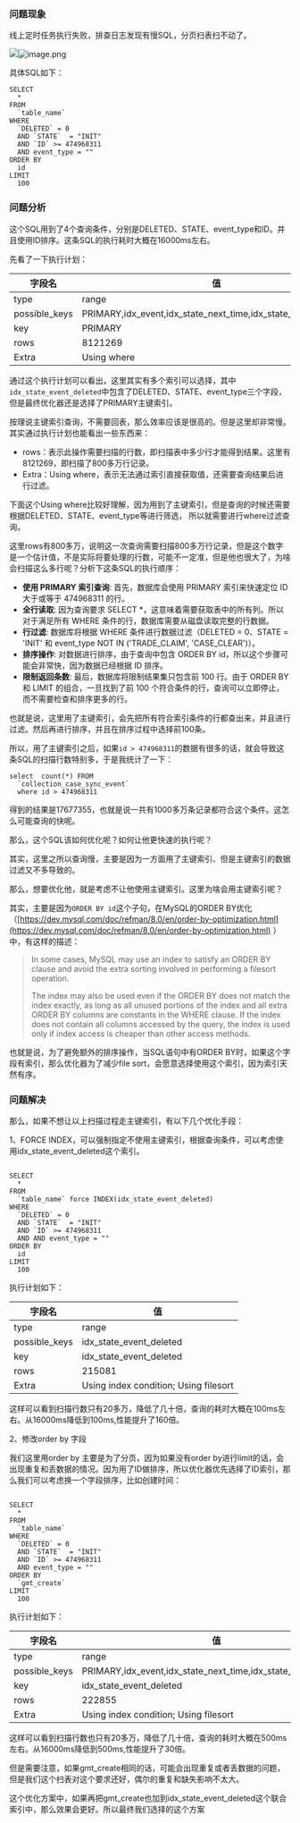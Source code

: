 ### 问题现象

线上定时任务执行失败，排查日志发现有慢SQL，分页扫表扫不动了。

![](media/17054563667330/17054564933625.jpg#id=P6eqx&originalType=binary&ratio=1&rotation=0&showTitle=false&status=done&style=none&title=)![image.png](https://cdn.nlark.com/yuque/0/2024/png/5378072/1705463461215-eaf4485e-06e4-4b44-98b5-2fedc059d812.png#averageHue=%23faf8f8&clientId=u7a86050d-1a66-4&from=paste&height=268&id=ucafe4477&originHeight=536&originWidth=1187&originalType=binary&ratio=2&rotation=0&showTitle=false&size=362352&status=done&style=none&taskId=u601698ff-af14-4999-8c54-2eecd1704a8&title=&width=593.5)

具体SQL如下：

```
SELECT
  *
FROM
  `table_name`
WHERE
  `DELETED` = 0
  AND `STATE`  = "INIT"
  AND `ID` >= 474968311
  AND event_type = ""
ORDER BY
  id
LIMIT
  100
```


### 问题分析
这个SQL用到了4个查询条件，分别是DELETED、STATE、event_type和ID。并且使用ID排序。这条SQL的执行耗时大概在16000ms左右。

先看了一下执行计划：

| 字段名 | 值 |
| --- | --- |
| type | range |
| possible_keys | PRIMARY,idx_event,idx_state_next_time,idx_state_event_deleted |
| key | PRIMARY |
| rows | 8121269 |
| Extra | Using where |


通过这个执行计划可以看出，这里其实有多个索引可以选择，其中`idx_state_event_deleted`中包含了DELETED、STATE、event_type三个字段，但是最终优化器还是选择了PRIMARY主键索引。

按理说主键索引查询，不需要回表，那么效率应该是很高的。但是这里却非常慢。其实通过执行计划也能看出一些东西来：

- rows：表示此操作需要扫描的行数，即扫描表中多少行才能得到结果。这里有8121269，即扫描了800多万行记录。
- Extra：Using where，表示无法通过索引直接获取值，还需要查询结果后进行过滤。

下面这个Using where比较好理解，因为用到了主键索引，但是查询的时候还需要根据DELETED、STATE、event_type等进行筛选， 所以就需要进行where过滤查询。

这里rows有800多万，说明这一次查询需要扫描800多万行记录，但是这个数字是一个估计值，不是实际将要处理的行数，可能不一定准，但是他也很大了，为啥会扫描这么多行呢？分析下这条SQL的执行顺序：

- **使用 PRIMARY 索引查询**: 首先，数据库会使用 PRIMARY 索引来快速定位 ID 大于或等于 474968311 的行。
- **全行读取**: 因为查询要求 SELECT *，这意味着需要获取表中的所有列。所以对于满足所有 WHERE 条件的行，数据库需要从磁盘读取完整的行数据。
- **行过滤**: 数据库将根据 WHERE 条件进行数据过滤（DELETED = 0、STATE = 'INIT' 和 event_type NOT IN ('TRADE_CLAIM', 'CASE_CLEAR')）。
- **排序操作**: 对数据进行排序，由于查询中包含 ORDER BY id，所以这个步骤可能会非常快，因为数据已经根据 ID 排序。
- **限制返回条数**: 最后，数据库将限制结果集只包含前 100 行。由于 ORDER BY 和 LIMIT 的组合，一旦找到了前 100 个符合条件的行，查询可以立即停止，而不需要检查和排序更多的行。

也就是说，这里用了主键索引，会先把所有符合索引条件的行都查出来，并且进行过滤。然后再进行排序，并且在排序过程中选择前100条。

所以，用了主键索引之后，如果`id > 474968311`的数据有很多的话，就会导致这条SQL的扫描行数特别多，于是我统计了一下：

```
select  count(*) FROM
  `collection_case_sync_event` 
  where id > 474968311
```

得到的结果是17677355，也就是说一共有1000多万条记录都符合这个条件。这怎么可能查询的快呢。

那么，这个SQL该如何优化呢？如何让他更快速的执行呢？

其实，这里之所以查询慢，主要是因为一方面用了主键索引、但是主键索引的数据过滤又不多导致的。

那么，想要优化他，就是考虑不让他使用主键索引。这里为啥会用主键索引呢？

其实，主要是因为`ORDER BY id`这个子句，在MySQL的ORDER BY优化（[https://dev.mysql.com/doc/refman/8.0/en/order-by-optimization.html](https://dev.mysql.com/doc/refman/8.0/en/order-by-optimization.html) ）中，有这样的描述：

> In some cases, MySQL may use an index to satisfy an ORDER BY clause and avoid the extra sorting involved in performing a filesort operation.
>  
> The index may also be used even if the ORDER BY does not match the index exactly, as long as all unused portions of the index and all extra ORDER BY columns are constants in the WHERE clause. If the index does not contain all columns accessed by the query, the index is used only if index access is cheaper than other access methods.


也就是说，为了避免额外的排序操作，当SQL语句中有ORDER BY时，如果这个字段有索引，那么优化器为了减少file sort，会愿意选择使用这个索引，因为索引天然有序。

### 问题解决

那么，如果不想让以上扫描过程走主键索引，有以下几个优化手段：

1、FORCE INDEX，可以强制指定不使用主键索引，根据查询条件，可以考虑使用idx_state_event_deleted这个索引。

```

SELECT
  *
FROM
  `table_name` force INDEX(idx_state_event_deleted)
WHERE
  `DELETED` = 0
  AND `STATE`  = "INIT"
  AND `ID` >= 474968311
  AND AND event_type = ""
ORDER BY
  id
LIMIT
  100
```

执行计划如下：

| 字段名 | 值 |
| --- | --- |
| type | range |
| possible_keys | idx_state_event_deleted |
| key | idx_state_event_deleted |
| rows | 215081 |
| Extra | Using index condition; Using filesort |


这样可以看到扫描行数只有20多万，降低了几十倍，查询的耗时大概在100ms左右。从16000ms降低到100ms,性能提升了160倍。

2、修改order by 字段

我们这里用order by 主要是为了分页，因为如果没有order by进行limit的话，会出现重复和丢数据的情况。因为用了ID做排序，所以优化器优先选择了ID索引，那么我们可以考虑换一个字段排序，比如创建时间：

```

SELECT
  *
FROM
  `table_name` 
WHERE
  `DELETED` = 0
  AND `STATE`  = "INIT"
  AND `ID` >= 474968311
  AND event_type = ""
ORDER BY
  `gmt_create` 
LIMIT
  100
```

执行计划如下：

| 字段名 | 值 |
| --- | --- |
| type | range |
| possible_keys | PRIMARY,idx_event,idx_state_next_time,idx_state_event_deleted |
| key | idx_state_event_deleted |
| rows | 222855 |
| Extra | Using index condition; Using filesort |


这样可以看到扫描行数也只有20多万，降低了几十倍，查询的耗时大概在500ms左右。从16000ms降低到500ms,性能提升了30倍。

但是需要注意，如果gmt_create相同的话，可能会出现重复或者丢数据的问题，但是我们这个扫表对这个要求还好，偶尔的重复和缺失影响不太大。

这个优化方案中，如果再把gmt_create也加到idx_state_event_deleted这个联合索引中，那么效果会更好。所以最终我们选择的这个方案
